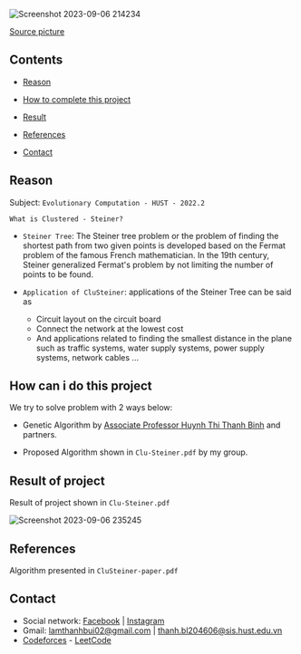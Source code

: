 ![Screenshot 2023-09-06 214234](https://github.com/thanhbl-hust/Solving-clusteiner-problem-using-GA/assets/117031677/35ee5bf5-b9a3-4da9-8818-c8cb6688989d)

[Source picture](https://gis.stackexchange.com/questions/150091/steiner-tree-problem-optimal-routes-for-fibre-planning-on-road-network)
## Contents
- [Reason](#reason)

- [How to complete this project](#how-can-i-do-this-project)

- [Result](#result-of-project)

- [References](#references)

- [Contact](#contact)

## Reason 

Subject: `Evolutionary Computation - HUST - 2022.2`

`What is Clustered - Steiner?`

* `Steiner Tree`: The Steiner tree problem or the problem of finding the shortest path from two given points is developed based on the Fermat problem of the famous French mathematician. In the 19th century, Steiner generalized Fermat's problem by not limiting the number of points to be found.

* `Application of CluSteiner`: applications of the Steiner Tree can be said as
   * Circuit layout on the circuit board
   * Connect the network at the lowest cost
   * And applications related to finding the smallest distance in the plane such as traffic systems, water supply systems, power supply systems, network cables ...
## How can i do this project

We try to solve problem with 2 ways below:
- Genetic Algorithm by [Associate Professor Huynh Thi Thanh Binh](https://soict.hust.edu.vn/pgs-ts-huynh-thi-thanh-binh.html) and partners.

- Proposed Algorithm shown in `Clu-Steiner.pdf` by my group.

## Result of project

Result of project shown in `Clu-Steiner.pdf`

![Screenshot 2023-09-06 235245](https://github.com/thanhbl-hust/Solving-clusteiner-problem-using-GA/assets/117031677/6b23145d-8997-4782-8b89-403fe4edcb27)



## References

Algorithm presented in `CluSteiner-paper.pdf`



## Contact
- Social network: [Facebook](https://www.facebook.com/thanhbl.hust/) | [Instagram](https://www.instagram.com/thanhbl.io/)
- Gmail: lamthanhbui02@gmail.com | thanh.bl204606@sis.hust.edu.vn
- [Codeforces](https://codeforces.com/profile/thanhbl-chler) - [LeetCode](https://leetcode.com/thanhbl-chler/)
